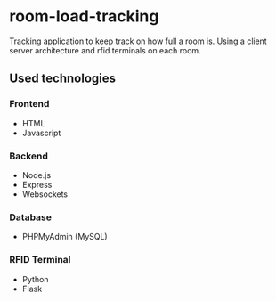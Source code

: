 # room-load-tracking
Tracking application to keep track on how full a room is. Using a client server architecture and rfid terminals on each room.

## Used technologies

### Frontend
* HTML
* Javascript

### Backend
* Node.js
* Express
* Websockets

### Database
* PHPMyAdmin (MySQL)

### RFID Terminal
* Python
* Flask